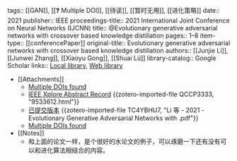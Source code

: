 tags:: [[GAN]], [[❓ Multiple DOI]], [[待读]], [[暂时无用]], [[进化策略]]
date:: 2021
publisher:: IEEE
proceedings-title:: 2021 International Joint Conference on Neural Networks (IJCNN)
title:: @Evolutionary generative adversarial networks with crossover based knowledge distillation
pages:: 1–8
item-type:: [[conferencePaper]]
original-title:: Evolutionary generative adversarial networks with crossover based knowledge distillation
authors:: [[Junjie Li]], [[Junwei Zhang]], [[Xiaoyu Gong]], [[Shuai Lü]]
library-catalog:: Google Scholar
links:: [Local library](zotero://select/library/items/Y69C478A), [Web library](https://www.zotero.org/users/8746250/items/Y69C478A)

- [[Attachments]]
	- [Multiple DOIs found](https://www.crossref.org/openurl?pid=zoteroDOI@wiernik.org&url_ver=Z39.88-2004&ctx_ver=Z39.88-2004&rfr_id=info%3Asid%2Fzotero.org%3A2&rft_val_fmt=info%3Aofi%2Ffmt%3Akev%3Amtx%3Abook&rft.genre=proceeding&rft.atitle=Evolutionary%20generative%20adversarial%20networks%20with%20crossover%20based%20knowledge%20distillation&rft.btitle=2021%20International%20Joint%20Conference%20on%20Neural%20Networks%20(IJCNN)&rft.publisher=IEEE&rft.aufirst=Junjie&rft.aulast=Li&rft.au=Junjie%20Li&rft.au=Junwei%20Zhang&rft.au=Xiaoyu%20Gong&rft.au=Shuai%20L%C3%BC&rft.date=2021&rft.pages=1%E2%80%938&rft.spage=1&rft.epage=8)
	- [IEEE Xplore Abstract Record](https://ieeexplore.ieee.org/abstract/document/9533612) {{zotero-imported-file QCCP3333, "9533612.html"}}
	- [已提交版本](https://arxiv.org/pdf/2101.11186) {{zotero-imported-file TC4YBHU7, "Li 等 - 2021 - Evolutionary Generative Adversarial Networks with .pdf"}}
	- [Multiple DOIs found](https://www.crossref.org/openurl?pid=zoteroDOI@wiernik.org&url_ver=Z39.88-2004&ctx_ver=Z39.88-2004&rfr_id=info%3Asid%2Fzotero.org%3A2&rft_val_fmt=info%3Aofi%2Ffmt%3Akev%3Amtx%3Abook&rft.genre=proceeding&rft.atitle=Evolutionary%20generative%20adversarial%20networks%20with%20crossover%20based%20knowledge%20distillation&rft.btitle=2021%20International%20Joint%20Conference%20on%20Neural%20Networks%20(IJCNN)&rft.publisher=IEEE&rft.aufirst=Junjie&rft.aulast=Li&rft.au=Junjie%20Li&rft.au=Junwei%20Zhang&rft.au=Xiaoyu%20Gong&rft.au=Shuai%20L%C3%BC&rft.date=2021&rft.pages=1%E2%80%938&rft.spage=1&rft.epage=8)
- [[Notes]]
	- 和上面的论文一样，是个很好的水论文的例子，可以琢磨一下还有没有可以和进化算法相结合的内容。